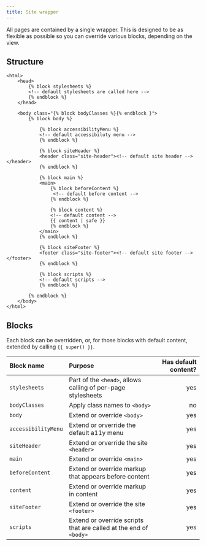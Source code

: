 ```yaml
---
title: Site wrapper
---
```

All pages are contained by a single wrapper. This is designed to be as flexible as possible so you can override various blocks, depending on the view.

## Structure
``` {.language-html}
<html>
    <head>
        {% block stylesheets %}
        <!-- default stylesheets are called here -->
        {% endblock %}
    </head>

    <body class="{% block bodyClasses %}{% endblock }">
        {% block body %}

            {% block accessibilityMenu %}
            <!-- default accessibiluty menu -->
            {% endblock %}

            {% block siteHeader %}
            <header class="site-header"><!-- default site header --></header>
            {% endblock %}

            {% block main %}
            <main>
                {% block beforeContent %}
                 <!-- default before content -->
                {% endblock %}

                {% block content %}
                <!-- default content -->
                {{ content | safe }}
                {% endblock %}
            </main>
            {% endblock %}

            {% block siteFooter %}
            <footer class="site-footer"><!-- default site footer --></footer>
            {% endblock %}

            {% block scripts %}
            <!-- default scripts -->
            {% endblock %}

        {% endblock %}
    </body>
</html>
```

## Blocks
Each block can be overridden, or, for those blocks with default content, extended by calling `{{ super() }}`.

| Block name | Purpose | Has default content? |
| :- | :- | -: |
| `stylesheets` | Part of the `<head>`, allows calling of per-page stylesheets | yes |
| `bodyClasses` | Apply class names to `<body>` | no |
| `body` | Extend or override `<body>` | yes |
| `accessibilityMenu` | Extend or orverride the default a11y menu  | yes |
| `siteHeader` | Extend or orverride the site `<header>`  | yes |
| `main` | Extend or override  `<main>` | yes |
| `beforeContent` | Extend or override markup that appears before content | yes |
| `content` | Extend or override markup in content | yes |
| `siteFooter` | Extend or override the site `<footer>` | yes |
| `scripts` | Extend or override scripts that are called at the end of `<body>` | yes |